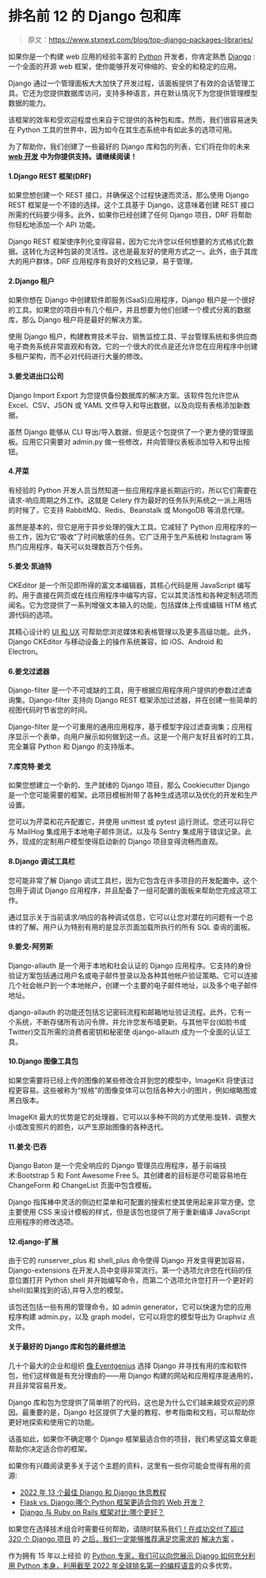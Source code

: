 # 排名前 12 的 Django 包和库

> 原文：<https://www.stxnext.com/blog/top-django-packages-libraries/>

 如果你是一个构建 web 应用的经验丰富的 [Python](/services/python-development/) 开发者，你肯定熟悉 [Django](/services/django-development/) :一个全面的开源 web 框架，使你能够开发可伸缩的、安全的和稳定的应用。

Django 通过一个管理面板大大加快了开发过程，该面板提供了有效的会话管理工具。它还为您提供数据库访问，支持多种语言，并在默认情况下为您提供管理模型数据的能力。

该框架的效率和受欢迎程度也来自于它提供的各种包和库。然而，我们很容易迷失在 Python 工具的世界中，因为如今在其生态系统中有如此多的选项可用。

为了帮助你，我们创建了一些最好的 Django 库和包的列表，它们将在你的未来 [**web 开发**](/services/web-development/) **中为你提供支持。请继续阅读！** 

#### 1.Django REST 框架(DRF)

如果您想创建一个 REST 接口，并确保这个过程快速而灵活，那么使用 Django REST 框架是一个不错的选择。这个工具基于 Django，这意味着创建 REST 接口所需的代码要少得多。此外，如果你已经创建了任何 Django 项目，DRF 将帮助你轻松地添加一个 API 功能。

Django REST 框架使序列化变得容易，因为它允许您以任何想要的方式格式化数据。这转化为这种包装的灵活性。这也是最友好的使用方式之一。此外，由于其庞大的用户群体，DRF 应用程序有良好的文档记录，易于管理。

#### 2.Django 租户

如果你想在 Django 中创建软件即服务(SaaS)应用程序，Django 租户是一个很好的工具。如果您的项目中有几个租户，并且想要为他们创建一个模式分离的数据库，那么 Django 租户将是最好的解决方案。

使用 Django 租户，构建教育技术平台、销售监控工具、平台管理系统和多供应商电子商务系统非常直观和有效。它的一个很大的优点是还允许您在应用程序中创建多租户架构，而不必对代码进行大量的修改。

#### 3.姜戈进出口公司

Django Import Export 为您提供备份数据库的解决方案。该软件包允许您从 Excel、CSV、JSON 或 YAML 文件导入和导出数据，以及向现有表格添加新数据。

虽然 Django 能够从 CLI 导出/导入数据，但是这个包提供了一个更方便的管理面板。应用它只需要对 admin.py 做一些修改，并向管理仪表板添加导入和导出按钮。

#### 4.芹菜

有经验的 Python 开发人员当然知道一些应用程序是长期运行的，所以它们需要在请求-响应周期之外工作。这就是 Celery 作为最好的任务队列系统之一派上用场的时候了，它支持 RabbitMQ、Redis、Beanstalk 或 MongoDB 等消息代理。

虽然是基本的，但它是用于异步处理的强大工具。它减轻了 Python 应用程序的一些工作，因为它“吸收”了时间敏感的任务。它广泛用于生产系统和 Instagram 等热门应用程序，每天可以处理数百万个任务。

#### 5.姜戈·凯迪特

CKEditor 是一个所见即所得的富文本编辑器，其核心代码是用 JavaScript 编写的。用于直接在网页或在线应用程序中编写内容，它以其灵活性和各种定制选项而闻名。它为您提供了一系列增强文本输入的功能，包括媒体上传或编辑 HTM 格式源代码的选项。

其精心设计的 [UI 和 UX](/services/product-design/) 可帮助您浏览媒体和表格管理以及更多高级功能。此外，Django CKEditor 与移动设备上的操作系统兼容，如 iOS、Android 和 Electron。

#### 6.姜戈过滤器

Django-filter 是一个不可或缺的工具，用于根据应用程序用户提供的参数过滤查询集。Django-filter 支持向 Django REST 框架添加过滤器，并在创建一些简单的视图代码时节省您的时间。

Django-filter 是一个可重用的通用应用程序，基于模型字段过滤查询集；应用程序显示一个表单，向用户展示如何做到这一点。这是一个用户友好且省时的工具，完全兼容 Python 和 Django 的支持版本。

#### 7.库克特·姜戈

如果您想建立一个新的、生产就绪的 Django 项目，那么 Cookiecutter Django 是一个您可能需要的框架。此项目模板附带了各种生成选项以及优化的开发和生产设置。

您可以为芹菜和花卉配置它，并使用 unittest 或 pytest 运行测试。您还可以将它与 MailHog 集成用于本地电子邮件测试，以及与 Sentry 集成用于错误记录。此外，现成的定制用户模型使得启动新的 Django 项目变得流畅而直观。

#### 8.Django 调试工具栏

您可能非常了解 Django 调试工具栏，因为它包含在许多项目的开发配置中。这个包用于调试 Django 应用程序，并且配备了一组可配置的面板来帮助您完成这项工作。

通过显示关于当前请求/响应的各种调试信息，它可以让您对潜在的问题有一个总体的了解。用户认为特别有用的是显示页面加载所执行的所有 SQL 查询的面板。

#### 9.姜戈-阿劳斯

Django-allauth 是一个用于本地和社会认证的 Django 应用程序。它支持的身份验证方案包括通过用户名或电子邮件登录以及各种其他帐户验证策略。它可以连接几个社会帐户到一个本地帐户，创建一个主要的电子邮件地址，以及多个电子邮件地址。

django-allauth 的功能还包括忘记密码流程和邮箱地址验证流程。此外，它有一个系统，不断存储所有访问令牌，并允许您发布墙更新。与其他平台(如脸书或 Twitter)交互所需的消费者密钥和秘密使 django-allauth 成为一个全面的认证工具。

#### 10.Django 图像工具包

如果您需要将已经上传的图像的某些修改合并到您的模型中，ImageKit 将使该过程更容易。这些被称为“规格”的图像变体可以包括各种大小的图片，例如缩略图或黑白版本。

ImageKit 最大的优势是它的处理器，它可以以多种不同的方式使用:旋转、调整大小或改变照片的颜色，以产生原始图像的各种迭代。

#### 11.姜戈·巴吞

Django Baton 是一个完全响应的 Django 管理员应用程序，基于前端技术:Bootstrap 5 和 Font Awesome Free 5。其创建者的目标是尽可能容易地在 ChangeForm 和 ChangeList 页面中包含模板。

Django 指挥棒中灵活的侧边栏菜单和可配置的搜索栏使其使用起来非常方便。您主要使用 CSS 来设计模板的样式，但是该包也提供了用于重新编译 JavaScript 应用程序的修改选项。

#### 12.django-扩展

由于它的 runserver_plus 和 shell_plus 命令使得 Django 开发变得更加容易，Django-extensions 在开发人员中变得非常流行。第一个选项允许您在代码的任意位置打开 Python shell 并开始编写命令，而第二个选项允许您打开一个更好的 shell(如果找到的话),并导入您的模型。

该包还包括一些有用的管理命令，如 admin generator，它可以快速为您的应用程序构建 admin.py，以及 graph model，它可以将您的模型导出为 Graphviz 点文件。

#### 关于最好的 Django 库和包的最终想法

几十个最大的企业和组织 [像 Eventgenius](/portfolio/eventgenius) 选择 Django 并寻找有用的库和软件包，他们这样做是有充分理由的——用 Django 构建的网站和应用程序是通用的，并且非常容易开发。

Django 库和包为您提供了简单明了的代码，这也是为什么它们越来越受欢迎的原因。最重要的是，Django 社区提供了大量的教程、参考指南和文档，可以帮助你更好地探索和使用它的功能。

话虽如此，如果你不确定哪个 Django 框架最适合你的项目，我们希望这篇文章能帮助你决定适合你的框架。

如果你有兴趣阅读更多关于这个主题的资料，这里有一些你可能会觉得有用的资源:

*   [2022 年 13 个最佳 Django 和 Django 休息教程](/blog/best-django-tutorials/)
*   [Flask vs. Django:哪个 Python 框架更适合你的 Web 开发？](/blog/flask-vs-django-comparison/)
*   [Django 与 Ruby on Rails 框架对比:哪个更好？](/blog/django-vs-rails-comparison/)

如果您在选择技术组合时需要任何帮助，请随时联系我们[！在成功交付了超过 320 个 Django 项目](/hire-us) 的 [之后，我们一定能够推荐满足您需求的](/portfolio/) [解决方案](/services/django-development/) 。

作为拥有 15 年以上经验 的 [Python 专家，我们可以向您展示 Django 如何充分利用 Python 本身，利用截至 2022 年全球排名第一的编程语言](/services/python-development/)[](https://www.tiobe.com/tiobe-index/)的众多优势。